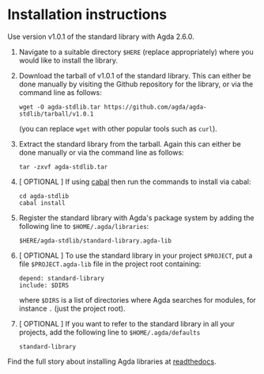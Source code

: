 Installation instructions
=========================

Use version v1.0.1 of the standard library with Agda 2.6.0.

1. Navigate to a suitable directory `$HERE` (replace appropriately) where
   you would like to install the library.

2. Download the tarball of v1.0.1 of the standard library. This can either be
   done manually by visiting the Github repository for the library, or via the
   command line as follows:
   ```
   wget -O agda-stdlib.tar https://github.com/agda/agda-stdlib/tarball/v1.0.1
   ```
   (you can replace `wget` with other popular tools such as `curl`).

3. Extract the standard library from the tarball. Again this can either be
   done manually or via the command line as follows:
   ```
   tar -zxvf agda-stdlib.tar
   ```

4. [ OPTIONAL ] If using [cabal](https://www.haskell.org/cabal/) then run
   the commands to install via cabal:
   ```
   cd agda-stdlib
   cabal install
   ```

5. Register the standard library with Agda's package system by adding
   the following line to `$HOME/.agda/libraries`:
   ```
   $HERE/agda-stdlib/standard-library.agda-lib
   ```

6. [ OPTIONAL ] To use the standard library in your project `$PROJECT`,
   put a file `$PROJECT.agda-lib` file in the project root containing:
   ```
   depend: standard-library
   include: $DIRS
   ```
   where `$DIRS` is a list of directories where Agda
   searches for modules, for instance `.` (just the project root).

7. [ OPTIONAL ] If you want to refer to the standard library in all your
   projects, add the following line to `$HOME/.agda/defaults`
   ```
   standard-library
   ```

Find the full story about installing Agda libraries at
[readthedocs](http://agda.readthedocs.io/en/latest/tools/package-system.html).
